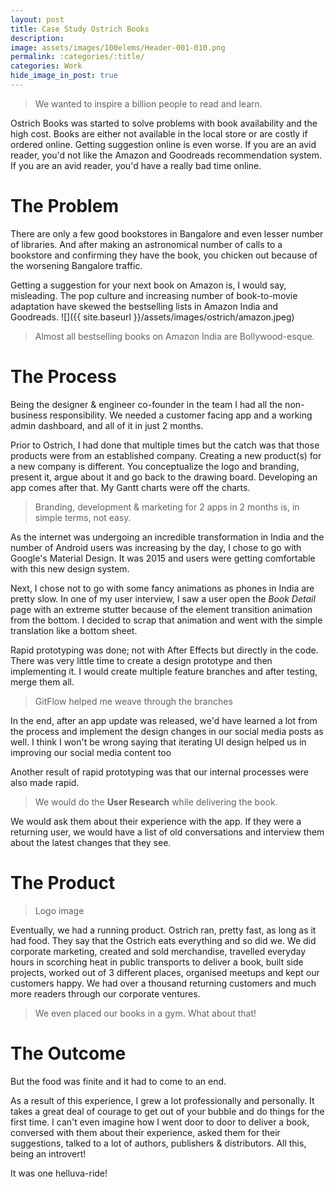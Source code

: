 ```yaml
---
layout: post
title: Case Study Ostrich Books
description: 
image: assets/images/100elems/Header-001-010.png
permalink: :categories/:title/
categories: Work
hide_image_in_post: true
---
```



> We wanted to inspire a billion people to read and learn. 

Ostrich Books was started to solve problems with book availability and the high cost. Books are either not available in the local store or are costly if ordered online. Getting suggestion online is even worse. If you are an avid reader, you'd not like the Amazon and Goodreads recommendation system.  If you are an avid reader, you'd have a really bad time online.

# The Problem

There are only a few good bookstores in Bangalore and even lesser number of libraries. And after making an astronomical number of calls to a bookstore and confirming they have the book, you chicken out because of the worsening Bangalore traffic. 

Getting a suggestion for your next book on Amazon is, I would say, misleading. The pop culture and increasing number of book-to-movie adaptation have skewed the bestselling lists in Amazon India and Goodreads.
![]({{ site.baseurl }}/assets/images/ostrich/amazon.jpeg)
> Almost all bestselling books on Amazon India are Bollywood-esque.

# The Process

Being the designer & engineer co-founder in the team I had all the non-business responsibility. We needed a customer facing app and a working admin dashboard, and all of it in just 2 months. 

Prior to Ostrich, I had done that multiple times but the catch was that those products were from an established company. Creating a new product(s) for a new company is different. You conceptualize the logo and branding, present it, argue about it and go back to the drawing board. Developing an app comes after that. My Gantt charts were off the charts.

> Branding, development & marketing for 2 apps in 2 months is, in simple terms, not easy.

As the internet was undergoing an incredible transformation in India and the number of Android users was increasing by the day, I chose to go with Google's Material Design. It was 2015 and users were getting comfortable with this new design system. 

Next, I chose not to go with some fancy animations as phones in India are pretty slow. In one of my user interview, I saw a user open the _Book Detail_ page with an extreme stutter because of the element transition animation from the bottom. I decided to scrap that animation and went with the simple translation like a bottom sheet.

Rapid prototyping was done; not with After Effects but directly in the code. There was very little time to create a design prototype and then implementing it. I would create multiple feature branches and after testing, merge them all.

> GitFlow helped me weave through the branches

In the end, after an app update was released, we'd have learned a lot from the process and implement the design changes in our social media posts as well. I think I won't be wrong saying that iterating UI design helped us in improving our social media content too

Another result of rapid prototyping was that our internal processes were also made rapid.

> We would do the **User Research** while delivering the book.
 
We would ask them about their experience with the app. If they were a returning user, we would have a list of old conversations and interview them about the latest changes that they see.

# The Product

> Logo image

Eventually, we had a running product. Ostrich ran, pretty fast, as long as it had food. They say that the Ostrich eats everything and so did we. We did corporate marketing, created and sold merchandise, travelled everyday hours in scorching heat in public transports to deliver a book, built side projects, worked out of 3 different places, organised meetups and kept our customers happy. We had over a thousand returning customers and much more readers through our corporate ventures.



> We even placed our books in a gym. What about that!

# The Outcome

But the food was finite and it had to come to an end.

As a result of this experience, I grew a lot professionally and personally. It takes a great deal of courage to get out of your bubble and do things for the first time. I can't even imagine how I went door to door to deliver a book, conversed with them about their experience, asked them for their suggestions, talked to a lot of authors, publishers & distributors. All this, being an introvert! 

It was one helluva-ride!